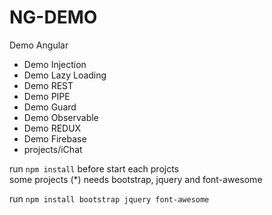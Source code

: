 # NG-DEMO
Demo Angular

<ul>
  <li>Demo Injection</li>
  <li>Demo Lazy Loading</li>
  <li>Demo REST</li>
  <li>Demo PIPE</li>
  <li>Demo Guard</li>
  <li>Demo Observable</li>
  <li>Demo REDUX</li>
  <li>Demo Firebase</li>
  <li>projects/iChat</li>
</ul>


run <code>npm install</code> before start each projcts<br>
some projects (\*\) needs bootstrap, jquery and font-awesome

run <code>npm install bootstrap jquery font-awesome</code>
